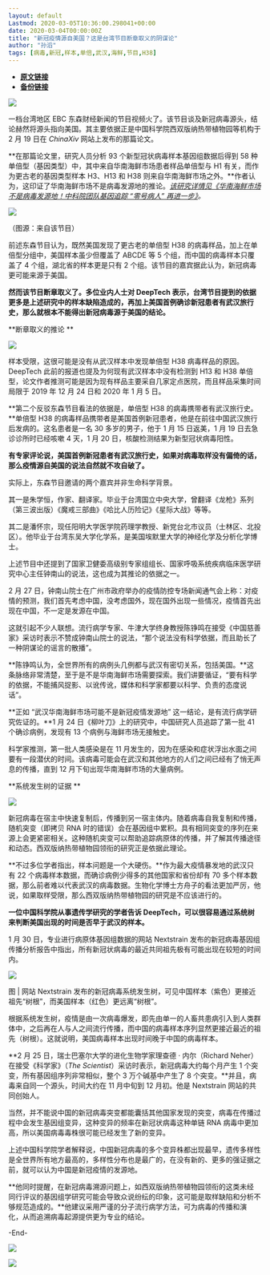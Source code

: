 ```yaml
---
layout: default
Lastmod: 2020-03-05T10:36:00.298041+00:00
date: 2020-03-04T00:00:00Z
title: "新冠疫情源自美国？这是台湾节目断章取义的阴谋论"
author: "孙滔"
tags: [病毒,新冠,样本,单倍,武汉,海鲜,节目,H38]
---
```


* [**原文链接**](https://mp.weixin.qq.com/s/PwtWziLPucHkZDxBhQIpuQ)
* [**备份链接**](http://archive.ph/cTDcI)


![](/images/post/5fb844e847d19ddffb0e691faafec330.jpg)

一档台湾地区 EBC 东森财经新闻的节目视频火了。该节目谈及新冠病毒源头，结论赫然将源头指向美国。其主要依据正是中国科学院西双版纳热带植物园等机构于 2 月 19 日在 _ChinaXiv_ 网站上发布的那篇论文。

**在那篇论文里，研究人员分析 93 个新型冠状病毒样本基因组数据后得到 58 种单倍型（基因类型）中，其中来自华南海鲜市场患者样品单倍型与 H1 有关，而作为更古老的基因类型样本 H3、H13 和 H38 则来自华南海鲜市场之外。**作者认为，这印证了华南海鲜市场不是病毒发源地的推论。_[该研究详情见《华南海鲜市场不是病毒发源地！](http://mp.weixin.qq.com/s?__biz=MzA3NTIyODUzNA==&mid=2649582867&idx=1&sn=959dd01d025e08cd2be69aca76f7fad8&chksm=876a790ab01df01cd6e889445ff9a425d89b942b8c96a165d41219c5557774890e6480f65af5&scene=21#wechat_redirect)[中科院团队基因追踪 “零号病人” 再进一步》](http://mp.weixin.qq.com/s?__biz=MzA3NTIyODUzNA==&mid=2649582867&idx=1&sn=959dd01d025e08cd2be69aca76f7fad8&chksm=876a790ab01df01cd6e889445ff9a425d89b942b8c96a165d41219c5557774890e6480f65af5&scene=21#wechat_redirect)。_

![](/images/post/306668989ca2ac0a5a5288d63f647e02.jpg)

（图源：来自该节目）

前述东森节目认为，既然美国发现了更古老的单倍型 H38 的病毒样品，加上在单倍型分组中，美国样本虽少但覆盖了 ABCDE 等 5 个组，而中国的病毒样本只覆盖了 4 个组，湖北省的样本更是只有 2 个组。该节目的嘉宾据此认为，新冠病毒更可能来源于美国。

**然而该节目断章取义了。多位业内人士对 DeepTech 表示，台湾节目提到的依据更多是上述研究中的样本缺陷造成的，再加上美国首例确诊新冠患者有武汉旅行史，那么就根本不能得出新冠病毒源于美国的结论。**

**断章取义的推论 **

![](/images/post/989fe6da862f54d65a0430ba9570152d.jpg)

样本受限，这很可能是没有从武汉样本中发现单倍型 H38 病毒样品的原因。DeepTech 此前的报道也提及为何现有武汉样本中没有检测到 H13 和 H38 单倍型，论文作者推测可能是因为现有样品主要采自几家定点医院，而且样品采集时间局限于 2019 年 12 月 24 日和 2020 年 1 月 5 日。

**第二个反驳东森节目看法的依据是，单倍型 H38 的病毒携带者有武汉旅行史。**单倍型 H38 的病毒样品携带者是美国首例新冠患者，他是在前往中国武汉旅行后发病的。这名患者是一名 30 多岁的男子，他于 1 月 15 日返美，1 月 19 日去急诊诊所时已经咳嗽 4 天，1 月 20 日，核酸检测结果为新型冠状病毒阳性。

**有专家评论说，美国首例新冠患者有武汉旅行史，如果对病毒取样没有偏倚的话，那么疫情源自美国的说法自然就不攻自破了。**

实际上，东森节目邀请的两个嘉宾并非生命科学背景。

其一是朱学恒，作家、翻译家。毕业于台湾国立中央大学，曾翻译《龙枪》系列（第三波出版）《魔戒三部曲》《哈比人历险记》《星际大战》等等。

其二是潘怀宗，现任阳明大学医学院药理学教授、新党台北市议员（士林区、北投区）。他毕业于台湾东吴大学化学系，是美国埃默里大学的神经化学及分析化学博士。

上述节目中还提到了国家卫健委高级别专家组组长、国家呼吸系统疾病临床医学研究中心主任钟南山的说法，这也成为其推论的依据之一。

2 月 27 日，钟南山院士在广州市政府举办的疫情防控专场新闻通气会上称：对疫情的预测，我们首先考虑中国，没考虑国外，现在国外出现一些情况，疫情首先出现在中国，不一定是发源在中国。

这就引起不少人联想。流行病学专家、牛津大学终身教授陈铮鸣在接受《中国慈善家》采访时表示不赞成钟南山院士的说法，“那个说法没有科学依据，而且助长了一种阴谋论的谣言的散播”。

**陈铮鸣认为，全世界所有的病例头几例都与武汉有密切关系，包括美国。**这条脉络非常清楚，至于是不是华南海鲜市场需要探索。我们讲要循证，“要有科学的依据，不能捕风捉影、以讹传讹，媒体和科学家都要以科学、负责的态度说话”。

**正如 “武汉华南海鲜市场可能不是新冠疫情发源地” 这一结论，是有流行病学研究佐证的。**1 月 24 日《柳叶刀》上的研究中，中国研究人员追踪了第一批 41 个确诊病例，发现有 13 个病例与海鲜市场无接触史。

科学家推测，第一批人类感染是在 11 月发生的，因为在感染和症状浮出水面之间要有一段潜伏的时间。该病毒可能会在武汉和其他地方的人们之间已经有了悄无声息的传播，直到 12 月下旬出现华南海鲜市场的大量病例。

**系统发生树的证据 **

![](/images/post/989fe6da862f54d65a0430ba9570152d.jpg)

新冠病毒在宿主中快速复制后，传播到另一宿主体内。随着病毒自我复制和传播，随机突变（即拷贝 RNA 时的错误）会在基因组中累积。具有相同突变的序列在来源上会更紧密相关。这种随机突变可以帮助追踪病原体的传播，并了解其传播途径和动态。西双版纳热带植物园领衔的研究正是依据此理论。

**不过多位学者指出，样本问题是一个大硬伤。**作为最大疫情暴发地的武汉只有 22 个病毒样本数据，而确诊病例少得多的其他国家和省份却有 70 多个样本数据，那么前者难以代表武汉的病毒数据。生物化学博士方舟子的看法更加严厉，他说，如果取样受限，那么西双版纳热带植物园的研究是不应该进行的。

**一位中国科学院从事遗传学研究的学者告诉 DeepTech，可以很容易通过系统树来判断美国出现的时间是否早于武汉的样本。**

1 月 30 日，专业进行病原体基因组数据的网站 Nextstrain 发布的新冠病毒基因组传播分析报告中指出，所有新冠状病毒的最近共同祖先极有可能出现在较短的时间内。

![](/images/post/a560857c438a05a8f82a58fa5d678f31.jpg)

图 | 网站 Nextstrain 发布的新冠病毒系统发生树，可见中国样本（紫色）更接近祖先“树根”，而美国样本（红色）更远离“树根”。

根据系统发生树，疫情是由一次病毒爆发，即先由单一的人畜共患病引入到人类群体中，之后再在人与人之间流行传播，而中国的病毒样本序列显然更接近最近的祖先（树根）。这就说明，美国病毒样本出现时间晚于中国的病毒样本。

**2 月 25 日，瑞士巴塞尔大学的进化生物学家理查德 · 内尔（Richard Neher）在接受《科学家》（_The Scientist_）采访时表示，新冠病毒大约每个月产生 1 个突变，所有基因组序列非常相似，整个 3 万个碱基中产生了 8 个突变。**并且，病毒来自同一个源头，时间大约在 11 月中旬到 12 月初。他是 Nextstrain 网站的共同创始人。

当然，并不能说中国的新冠病毒突变都能囊括其他国家发现的突变，病毒在传播过程中会发生基因组变异，这种变异的频率在新冠状病毒这种单链 RNA 病毒中更加高，所以美国病毒毒株很可能已经发生了新的变异。

上述中国科学院学者解释说，中国新冠病毒的多个变异株都出现最早，遗传多样性是全世界所有地方最高的，多样性分布也是最广的，在没有新的、更多的强证据之前，就可以认为中国是新冠疫情的发源地。

**他同时提醒，在新冠病毒溯源问题上，如西双版纳热带植物园领衔的这类未经同行评议的基因组学研究可能会导致众说纷纭的印象，这可能是取样缺陷和分析不够规范造成的。**他建议采用严谨的分子流行病学方法，可为病毒的传播和演化，从而追溯病毒起源提供更为专业的结论。

\-End-

![](/images/post/25da21296a582509944f2d3b90f16f3d.jpg)

![](/images/post/40e46244534f97aaeb292b534942dd74.jpg)

